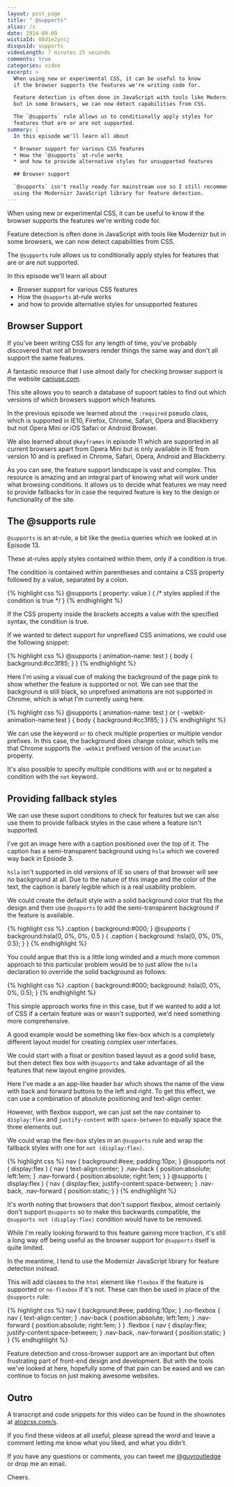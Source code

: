```yaml
---
layout: post_page
title: " @supports"
alias: /s
date: 2014-09-09
wistiaId: 08d1e2yncj
disqusId: supports
videoLength: 7 minutes 25 seconds
comments: true
categories: video
excerpt: >
  When using new or experimental CSS, it can be useful to know
  if the browser supports the features we're writing code for.

  Feature detection is often done in JavaScript with tools like Modernizr
  but in some browsers, we can now detect capabilities from CSS.

  The `@supports` rule allows us to conditionally apply styles for
  features that are or are not supported.
summary: |
  In this episode we'll learn all about

  * Browser support for various CSS features
  * How the `@supports` at-rule works
  * and how to provide alternative styles for unsupported features

  ## Browser support

  `@supports` isn't really ready for mainstream use so I still recommend
  using the Modernizr JavaScript library for feature detection.
---
```


When using new or experimental CSS, it can be useful to know
if the browser supports the features we're writing code for.

Feature detection is often done in JavaScript with tools like Modernizr
but in some browsers, we can now detect capabilities from CSS.

The `@supports` rule allows us to conditionally apply styles for
features that are or are not supported.

In this episode we'll learn all about

* Browser support for various CSS features
* How the `@supports` at-rule works
* and how to provide alternative styles for unsupported features

## Browser Support

If you've been writing CSS for any length of time, you've probably
discovered that not all browsers render things the same way and don't
all support the same features.

A fantastic resource that I use almost daily for checking browser
support is the website [caniuse.com](http://www.caniuse.com).

This site allows you to search a database of supoort tables to find out
which versions of which browsers support which features. 

In the previous episode we learned about the `:required` pseudo
class, which is supported in IE10, Firefox, Chrome, Safari, Opera and
Blackberry but not Opera Mini or iOS Safari or Android Browser.

We also learned about `@keyframes` in episode 11 which are supported in
all current browsers apart from Opera Mini but is only available in IE
from version 10 and is prefixed in Chrome, Safari, Opera, Android and
Blackberry.

As you can see, the feature support landscape is vast and complex. This
resource is amazing and an integral part of knowing what will work under
what browsing conditions. It allows us to decide what features we may
need to provide fallbacks for in case the required feature is key to the
design or functionality of the site.

## The @supports rule

`@supports` is an at-rule, a bit like the `@media` queries which we looked
at in Episode 13.

These at-rules apply styles contained within them, only if a condition
is true. 

The condition is contained within parentheses and contains a CSS
property followed by a value, separated by a colon.

{% highlight css %}
@supports ( property: value ) {
	/* styles applied if the condition is true */
}
{% endhighlight %}

If the CSS property inside the brackets accepts a value with the
specified syntax, the condition is true.

If we wanted to detect support for unprefixed CSS animations, we could
use the following snippet:

{% highlight css %}
@supports ( animation-name: test ) {
	body { background:#cc3f85; }
}
{% endhighlight %}

Here I'm using a visual cue of making the background of the page pink to
show whether the feature is supported or not. We can see that the
background is still black, so unprefixed animations are not supported in
Chrome, which is what I'm currently using here.

{% highlight css %}
@supports ( animation-name: test ) or ( -webkit-animation-name:test ) {
	body { background:#cc3f85; }
}
{% endhighlight %}

We can use the keyword `or` to check multiple properties or multiple
vendor prefixes. In this case, the background does change colour, which
tells me that Chrome supports the `-webkit` prefixed version of the
`animation` property.

It's also possible to specify multiple conditions with `and` or to
negated a condition with the `not` keyword.

## Providing fallback styles

We can use these suport conditions to check for features but we can also
use them to provide fallback styles in the case where a feature isn't
supported.

I've got an image here with a caption positioned over the top of it. The
caption has a semi-transparent background using `hsla` which we covered
way back in Epsiode 3.

`hsla` isn't supported in old versions of IE so users of that browser
will see no background at all. Due to the nature of this image and the
color of the text, the caption is barely legible which is a real
usability problem.

We could create the default style with a solid background color that
fits the design and then use `@supports` to add the semi-transparent
background if the feature is available.

{% highlight css %}
.caption {
	background:#000;
}
@supports ( background:hsla(0, 0%, 0%, 0.5 ) {
	.caption {
		background: hsla(0, 0%, 0%, 0.5);
	}
}
{% endhighlight %}

You could argue that this is a little long winded and a much more common
approach to this particular problem would be to just allow the `hsla`
declaration to override the solid background as follows:

{% highlight css %}
.caption {
	background:#000;
	background: hsla(0, 0%, 0%, 0.5);
}
{% endhighlight %}

This simple approach works fine in this case, but if we wanted to add
a lot of CSS if a certain feature was or wasn't supported, we'd need
something more comprehensive.

A good example would be something like flex-box which is a completely
different layout model for creating complex user interfaces.

We could start with a float or position based layout as a good solid
base, but then detect flex box with `@supports` and take advantage of
all the features that new layout engine provides.

Here I've made a an app-like header bar which shows the name of the view
with back and forward buttons to the left and right. To get this effect,
we can use a combination of absolute positioning and text-align center.

However, with flexbox support, we can just set the nav container to
`display:flex` and `justify-content` with `space-between` to equally
space the three elements out.

We could wrap the flex-box styles in an `@supports` rule and wrap the
fallback styles with one for `not (display:flex)`.

{% highlight css %}
nav {
	background:#eee;
	padding:10px;
}
@supports not ( display:flex ) {
	nav {
		text-align:center;
	}
	.nav-back {
		position:absolute;
		left:1em;
	}
	.nav-forward {
		position:absolute;
		right:1em;
	}
}
@supports ( display:flex ) {
	nav {
		display:flex;
		justify-content:space-between;
	}
	.nav-back,
	.nav-forward {
		position:static;
	}
}
{% endhighlight %}

It's worth noting that browsers that don't support flexbox, almost
certainly don't support `@supports` so to make this backwards
compatible, the `@supports not (display:flex)` condition would have to
be removed.

While I'm really looking forward to this feature gaining more traction,
it's still a long way off being useful as the browser support for
`@supports` itself is quite limited. 

In the meantime, I tend to use the Modernizr JavaScript library for
feature detection instead.

This will add classes to the `html` element like `flexbox` if the
feature is supported or `no-flexbox` if it's not. These can then be used
in place of the `@supports` rule:

{% highlight css %}
nav {
	background:#eee;
	padding:10px;
}
.no-flexbox {
	nav {
		text-align:center;
	}
	.nav-back {
		position:absolute;
		left:1em;
	}
	.nav-forward {
		position:absolute;
		right:1em;
	}
}
.flexbox {
	nav {
		display:flex;
		justify-content:space-between;
	}
	.nav-back,
	.nav-forward {
		position:static;
	}
}
{% endhighlight %}

Feature detection and cross-browser support are an important but
often frustrating part of front-end design and development.  But with the
tools we've looked at here, hopefully some of that pain can be eased and
we can continue to focus on just making awesome websites.

## Outro

A transcript and code snippets for this video can be found in the
shownotes at [atozcss.com/s](http://www.atozcss.com/s).

If you find these videos at all useful, please spread the word and leave
a comment letting me know what you liked, and what you didn't.

If you have any questions or comments, you can tweet me
[@guyroutledge](http://www.twitter.com/guyroutledge) or
drop me an email.

Cheers.


